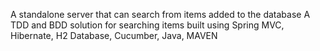 A standalone server that can search from items added to the database
A TDD and BDD solution for searching items built using Spring MVC, Hibernate, H2 Database, Cucumber, Java, MAVEN